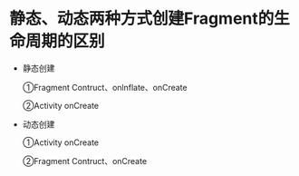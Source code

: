 # 静态、动态两种方式创建Fragment的生命周期的区别

- 静态创建

  ①Fragment Contruct、onlnflate、onCreate

  ②Activity onCreate

- 动态创建

  ①Activity onCreate

  ②Fragment Contruct、onCreate